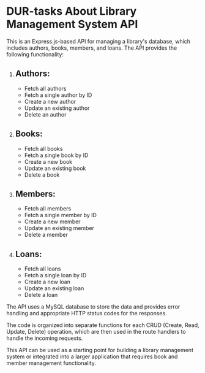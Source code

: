 # DUR-tasks About  Library Management System API

This is an Express.js-based API for managing a library's database, which includes authors, books, members, and loans. The API provides the following functionality:

1. ## Authors:
   - Fetch all authors
   - Fetch a single author by ID
   - Create a new author
   - Update an existing author
   - Delete an author

2. ## Books:
   - Fetch all books
   - Fetch a single book by ID
   - Create a new book
   - Update an existing book
   - Delete a book

3. ## Members:
   - Fetch all members
   - Fetch a single member by ID
   - Create a new member
   - Update an existing member
   - Delete a member

4. ## Loans:
   - Fetch all loans
   - Fetch a single loan by ID
   - Create a new loan
   - Update an existing loan
   - Delete a loan

The API uses a MySQL database to store the data and provides error handling and appropriate HTTP status codes for the responses.

The code is organized into separate functions for each CRUD (Create, Read, Update, Delete) operation, which are then used in the route handlers to handle the incoming requests.

This API can be used as a starting point for building a library management system or integrated into a larger application that requires book and member management functionality.
